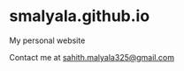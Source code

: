 smalyala.github.io
==================

My personal website

Contact me at sahith.malyala325@gmail.com
